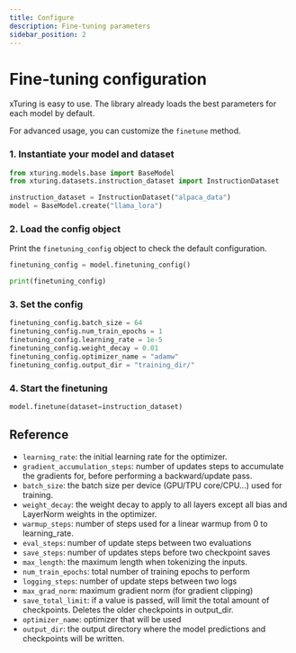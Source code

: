 ```yaml
---
title: Configure
description: Fine-tuning parameters
sidebar_position: 2
---
```


# Fine-tuning configuration

xTuring is easy to use. The library already loads the best parameters for each model by default.

For advanced usage, you can customize the `finetune` method.

### 1. Instantiate your model and dataset

```python
from xturing.models.base import BaseModel
from xturing.datasets.instruction_dataset import InstructionDataset

instruction_dataset = InstructionDataset("alpaca_data")
model = BaseModel.create("llama_lora")
```

### 2. Load the config object

Print the `finetuning_config` object to check the default configuration.

```python
finetuning_config = model.finetuning_config()

print(finetuning_config)
```

### 3. Set the config

```python
finetuning_config.batch_size = 64
finetuning_config.num_train_epochs = 1
finetuning_config.learning_rate = 1e-5
finetuning_config.weight_decay = 0.01
finetuning_config.optimizer_name = "adamw"
finetuning_config.output_dir = "training_dir/"
```

### 4. Start the finetuning

```python
model.finetune(dataset=instruction_dataset)
```

## Reference

- `learning_rate`: the initial learning rate for the optimizer.
- `gradient_accumulation_steps`: number of updates steps to accumulate the gradients for, before performing a backward/update pass.
- `batch_size`: the batch size per device (GPU/TPU core/CPU…) used for training.
- `weight_decay`: the weight decay to apply to all layers except all bias and LayerNorm weights in the optimizer.
- `warmup_steps`: number of steps used for a linear warmup from 0 to learning_rate.
- `eval_steps`: number of update steps between two evaluations
- `save_steps`: number of updates steps before two checkpoint saves
- `max_length`: the maximum length when tokenizing the inputs.
- `num_train_epochs`: total number of training epochs to perform
- `logging_steps`: number of update steps between two logs
- `max_grad_norm`: maximum gradient norm (for gradient clipping)
- `save_total_limit`: if a value is passed, will limit the total amount of checkpoints. Deletes the older checkpoints in output_dir.
- `optimizer_name`: optimizer that will be used
- `output_dir`: the output directory where the model predictions and checkpoints will be written.
